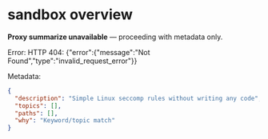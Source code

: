 # sandbox overview

**Proxy summarize unavailable** — proceeding with metadata only.

Error: HTTP 404: {"error":{"message":"Not Found","type":"invalid_request_error"}}

Metadata:
```json
{
  "description": "Simple Linux seccomp rules without writing any code",
  "topics": [],
  "paths": [],
  "why": "Keyword/topic match"
}
```